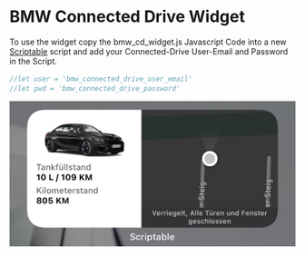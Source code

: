 # BMW Connected Drive Widget
To use the widget copy the bmw_cd_widget.js Javascript Code into a new [Scriptable](https://scriptable.app) script and add your Connected-Drive User-Email and Password in the Script.

```javascript
//let user = 'bmw_connected_drive_user_email'
//let pwd = 'bmw_connected_drive_password'
```

![Widget Screenshot](https://raw.githubusercontent.com/leonschlote/bmw_cd_widget/main/IMG_3836.jpg)
